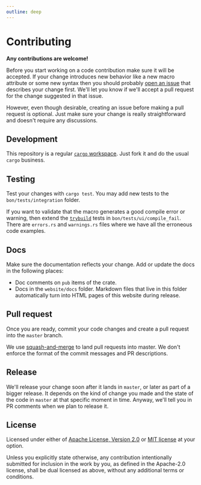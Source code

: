 ```yaml
---
outline: deep
---
```

# Contributing

**Any contributions are welcome!**

Before you start working on a code contribution make sure it will be accepted. If your change introduces new behavior like a new macro attribute or some new syntax then you should probably [open an issue](https://github.com/elastio/bon/issues) that describes your change first. We'll let you know if we'll accept a pull request for the change suggested in that issue.

However, even though desirable, creating an issue before making a pull request is optional. Just make sure your change is really straightforward and doesn't require any discussions.

## Development

This repository is a regular [`cargo` workspace](https://doc.rust-lang.org/book/ch14-03-cargo-workspaces.html). Just fork it and do the usual `cargo` business.

## Testing

Test your changes with `cargo test`. You may add new tests to the `bon/tests/integration` folder.

If you want to validate that the macro generates a good compile error or warning, then extend the [`trybuild`](https://docs.rs/trybuild/latest/trybuild/) tests in `bon/tests/ui/compile_fail`. There are `errors.rs` and `warnings.rs` files where we have all the erroneous code examples.

## Docs

Make sure the documentation reflects your change. Add or update the docs in the following places:

- Doc comments on `pub` items of the crate.
- Docs in the `website/docs` folder. Markdown files that live in this folder automatically turn into HTML pages of this website during release.

## Pull request

Once you are ready, commit your code changes and create a pull request into the `master` branch.

We use [squash-and-merge](https://docs.github.com/en/pull-requests/collaborating-with-pull-requests/incorporating-changes-from-a-pull-request/about-pull-request-merges#squash-and-merge-your-commits) to land pull requests into master. We don't enforce the format of the commit messages and PR descriptions.

## Release

We'll release your change soon after it lands in `master`, or later as part of a bigger release. It depends on the kind of change you made and the state of the code in `master` at that specific moment in time. Anyway, we'll tell you in PR comments when we plan to release it.

## License

Licensed under either of [Apache License, Version
2.0](https://github.com/elastio/bon/blob/master/LICENSE-APACHE) or [MIT license](https://github.com/elastio/bon/blob/master/LICENSE-MIT) at your option.

Unless you explicitly state otherwise, any contribution intentionally submitted
for inclusion in the work by you, as defined in the Apache-2.0 license, shall be
dual licensed as above, without any additional terms or conditions.
